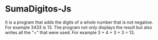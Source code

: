 # SumaDigitos-Js
It is a program that adds the digits of a whole number that is not negative. For example 3433 is 13.  The program not only displays the result but also writes all the "+" that were used. For example 3 + 4 + 3 + 3 = 13.
